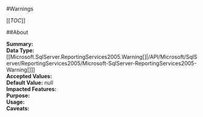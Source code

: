 #Warnings

[[_TOC_]]

##About

**Summary:** <remarks />  
**Data Type:** [[Microsoft.SqlServer.ReportingServices2005.Warning[]|/API/Microsoft/SqlServer/ReportingServices2005/Microsoft-SqlServer-ReportingServices2005-Warning[]]]  
**Accepted Values:**   
**Default Value:** null  
**Impacted Features:**   
**Purpose:**   
**Usage:**   
**Caveats:**   

